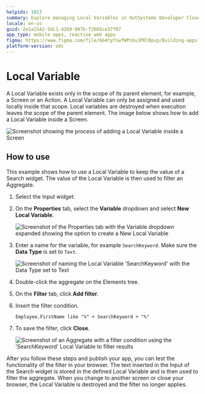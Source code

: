 ```yaml
---
helpids: 1013
summary: Explore managing Local Variables in OutSystems Developer Cloud (ODC) for data filtering.
locale: en-us
guid: 2e1a1542-5dc1-4269-987b-f2665ce37f07
app_type: mobile apps, reactive web apps
figma: https://www.figma.com/file/6G4tyYswfWPn5uJPDlBpvp/Building-apps?type=design&node-id=3213%3A21499&t=ZwHw8hXeFhwYsO5V-1
platform-version: odc
---
```

# Local Variable

A Local Variable exists only in the scope of its parent element, for example, a Screen or an Action. A Local Variable can only be assigned and used locally inside that scope. Local variables are destroyed when execution leaves the scope of the parent element. The image below shows how to add a Local Variable inside a Screen.  

![Screenshot showing the process of adding a Local Variable inside a Screen](images/add-local-variable-ss.png "Adding a Local Variable in a Screen")

## How to use

This example shows how to use a Local Variable to keep the value of a Search widget. The value of the Local Variable is then used to filter an Aggregate.

1. Select the Input widget.

1. On the **Properties** tab, select the **Variable** dropdown and select **New Local Variable**.

    ![Screenshot of the Properties tab with the Variable dropdown expanded showing the option to create a New Local Variable](images/local-variable-ss.png "Creating a New Local Variable")

1. Enter a name for the variable, for example `SearchKeyword`. Make sure the **Data Type** is set to `Text`.

    ![Screenshot of naming the Local Variable 'SearchKeyword' with the Data Type set to Text](images/variable-searchkeyword-ss.png "Naming the Local Variable")

1. Double-click the aggregate on the Elements tree.

1. On the **Filter** tab, click **Add filter**.

1. Insert the filter condition.

    ```
    Employee.FirstName like "%" + SearchKeyword + "%"
    ```

1. To save the filter, click **Close**.

    ![Screenshot of an Aggregate with a filter condition using the 'SearchKeyword' Local Variable to filter results](images/filtered-aggregate-ss.png "Filtered Aggregate Using Local Variable")

After you follow these steps and publish your app, you can test the functionality of the filter in your browser. The text inserted in the Input of the Search widget is stored in the defined Local Variable and is then used to filter the aggregate. When you change to another screen or close your browser, the Local Variable is destroyed and the filter no longer applies.
